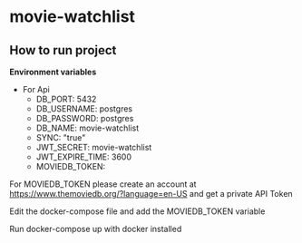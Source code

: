 # movie-watchlist

## How to run project
**Environment variables**
- For Api
  - DB_PORT: 5432
  - DB_USERNAME: postgres
  - DB_PASSWORD: postgres
  - DB_NAME: movie-watchlist
  - SYNC: "true"
  - JWT_SECRET: movie-watchlist
  - JWT_EXPIRE_TIME: 3600
  - MOVIEDB_TOKEN:
  
For MOVIEDB_TOKEN please create an account at https://www.themoviedb.org/?language=en-US and get a private API Token

Edit the docker-compose file and add the MOVIEDB_TOKEN variable

Run docker-compose up with docker installed

